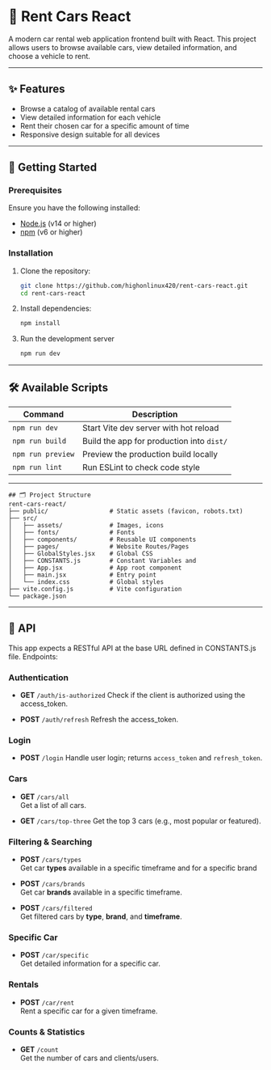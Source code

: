 # 🚗 Rent Cars React

A modern car rental web application frontend built with React. This project allows users to browse available cars, view detailed information, and choose a vehicle to rent.

---

## ✨ Features

- Browse a catalog of available rental cars
- View detailed information for each vehicle
- Rent their chosen car for a specific amount of time
- Responsive design suitable for all devices

---

## 🚀 Getting Started

### Prerequisites

Ensure you have the following installed:

- [Node.js](https://nodejs.org/) (v14 or higher)
- [npm](https://www.npmjs.com/) (v6 or higher)

### Installation

1. Clone the repository:
   ```bash
   git clone https://github.com/highonlinux420/rent-cars-react.git
   cd rent-cars-react
   ```
2. Install dependencies:
   ```bash
   npm install
   ```
3. Run the development server
   ```bash
   npm run dev
   ```

---

## 🛠️ Available Scripts

| Command           | Description                               |
| ----------------- | ----------------------------------------- |
| `npm run dev`     | Start Vite dev server with hot reload     |
| `npm run build`   | Build the app for production into `dist/` |
| `npm run preview` | Preview the production build locally      |
| `npm run lint`    | Run ESLint to check code style            |

---
```
## 🗂️ Project Structure
rent-cars-react/
├── public/                 # Static assets (favicon, robots.txt)
├── src/
│   ├── assets/             # Images, icons
│   ├── fonts/              # Fonts
│   ├── components/         # Reusable UI components
│   ├── pages/              # Website Routes/Pages
│   ├── GlobalStyles.jsx    # Global CSS
│   ├── CONSTANTS.js        # Constant Variables and 
│   ├── App.jsx             # App root component
│   ├── main.jsx            # Entry point
│   └── index.css           # Global styles
├── vite.config.js          # Vite configuration
└── package.json
```

---

## 🔌 API
This app expects a RESTful API at the base URL defined in CONSTANTS.js file. Endpoints:
### Authentication

-   **GET** `/auth/is-authorized`
Check if the client is authorized using the access_token.

-   **POST** `/auth/refresh`
Refresh the access_token.

### Login
-   **POST** `/login`
Handle user login; returns `access_token` and `refresh_token`.

### Cars
-   **GET** `/cars/all`  
    Get a list of all cars.
    
-   **GET** `/cars/top-three` 
    Get the top 3 cars (e.g., most popular or featured).

### Filtering & Searching
-   **POST** `/cars/types`  
Get car **types** available in a specific timeframe and for a specific brand

-   **POST** `/cars/brands`  
Get car **brands** available in a specific timeframe.

-   **POST** `/cars/filtered`  
Get filtered cars by **type**, **brand**, and **timeframe**.

### Specific Car

-   **POST** `/car/specific`  
Get detailed information for a specific car.

### Rentals

-   **POST** `/car/rent`  
Rent a specific car for a given timeframe.

### Counts & Statistics
-   **GET** `/count`  
    Get the number of cars and clients/users.
